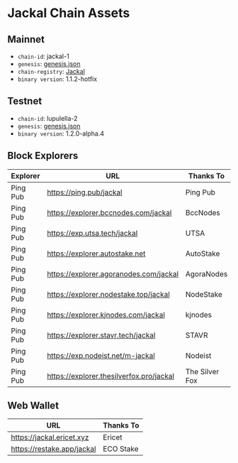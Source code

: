 # Jackal Chain Assets

## Mainnet
- `chain-id`: jackal-1
- `genesis`: [genesis.json](https://cdn.discordapp.com/attachments/1002389406650466405/1034968352591986859/updated_genesis2.json)
- `chain-registry`: [Jackal](https://github.com/cosmos/chain-registry/blob/master/jackal/chain.json)
- `binary version`: 1.1.2-hotfix

## Testnet
- `chain-id`: lupulella-2
- `genesis`: [genesis.json](/testnet/genesis.json)
- `binary version`: 1.2.0-alpha.4

## Block Explorers

| Explorer | URL                                      | Thanks To      |
|----------|------------------------------------------|----------------|
| Ping Pub | https://ping.pub/jackal                  | Ping Pub       |
| Ping Pub | https://explorer.bccnodes.com/jackal     | BccNodes       |
| Ping Pub | https://exp.utsa.tech/jackal             | UTSA           |
| Ping Pub | https://explorer.autostake.net           | AutoStake      |
| Ping Pub | https://explorer.agoranodes.com/jackal   | AgoraNodes     |
| Ping Pub | https://explorer.nodestake.top/jackal    | NodeStake      |
| Ping Pub | https://explorer.kjnodes.com/jackal      | kjnodes        |
| Ping Pub | https://explorer.stavr.tech/jackal       | STAVR          |
| Ping Pub | https://exp.nodeist.net/m-jackal         | Nodeist        |
| Ping Pub | https://explorer.thesilverfox.pro/jackal | The Silver Fox |

## Web Wallet

| URL                        | Thanks To |
|----------------------------|-----------|
| https://jackal.ericet.xyz  | Ericet    |
| https://restake.app/jackal | ECO Stake |

